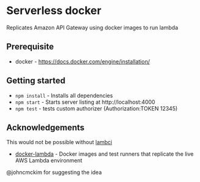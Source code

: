 # Serverless docker
Replicates Amazon API Gateway using docker images to run lambda 

## Prerequisite
- docker - https://docs.docker.com/engine/installation/

## Getting started
- `npm install` - Installs all dependencies
- `npm start` - Starts server listing at http://localhost:4000
- `npm test` - tests custom authorizer (Authorization:TOKEN 12345)

## Acknowledgements
This would not be possible without [lambci](http://lambci.org/)
- [docker-lambda](https://github.com/lambci/docker-lambda) - Docker images and test runners that replicate the live AWS Lambda environment

@johncmckim for suggesting the idea
